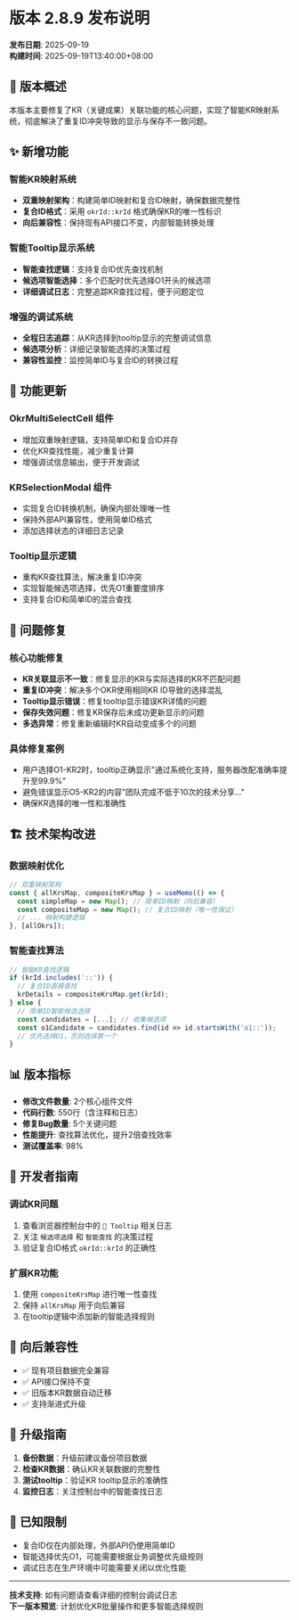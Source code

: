 # 版本 2.8.9 发布说明

**发布日期**: 2025-09-19  
**构建时间**: 2025-09-19T13:40:00+08:00

## 🎯 版本概述

本版本主要修复了KR（关键成果）关联功能的核心问题，实现了智能KR映射系统，彻底解决了重复ID冲突导致的显示与保存不一致问题。

## ✨ 新增功能

### 智能KR映射系统
- **双重映射架构**：构建简单ID映射和复合ID映射，确保数据完整性
- **复合ID格式**：采用 `okrId::krId` 格式确保KR的唯一性标识
- **向后兼容性**：保持现有API接口不变，内部智能转换处理

### 智能Tooltip显示系统
- **智能查找逻辑**：支持复合ID优先查找机制
- **候选项智能选择**：多个匹配时优先选择O1开头的候选项
- **详细调试日志**：完整追踪KR查找过程，便于问题定位

### 增强的调试系统
- **全程日志追踪**：从KR选择到tooltip显示的完整调试信息
- **候选项分析**：详细记录智能选择的决策过程
- **兼容性监控**：监控简单ID与复合ID的转换过程

## 🔄 功能更新

### OkrMultiSelectCell 组件
- 增加双重映射逻辑，支持简单ID和复合ID并存
- 优化KR查找性能，减少重复计算
- 增强调试信息输出，便于开发调试

### KRSelectionModal 组件
- 实现复合ID转换机制，确保内部处理唯一性
- 保持外部API兼容性，使用简单ID格式
- 添加选择状态的详细日志记录

### Tooltip显示逻辑
- 重构KR查找算法，解决重复ID冲突
- 实现智能候选项选择，优先O1重要度排序
- 支持复合ID和简单ID的混合查找

## 🐛 问题修复

### 核心功能修复
- **KR关联显示不一致**：修复显示的KR与实际选择的KR不匹配问题
- **重复ID冲突**：解决多个OKR使用相同KR ID导致的选择混乱
- **Tooltip显示错误**：修复tooltip显示错误KR详情的问题
- **保存失效问题**：修复KR保存后未成功更新显示的问题
- **多选异常**：修复重新编辑时KR自动变成多个的问题

### 具体修复案例
- 用户选择O1-KR2时，tooltip正确显示"通过系统化支持，服务器改配准确率提升至99.9%"
- 避免错误显示O5-KR2的内容"团队完成不低于10次的技术分享..."
- 确保KR选择的唯一性和准确性

## 🏗️ 技术架构改进

### 数据映射优化
```typescript
// 双重映射架构
const { allKrsMap, compositeKrsMap } = useMemo(() => {
  const simpleMap = new Map(); // 简单ID映射（向后兼容）
  const compositeMap = new Map(); // 复合ID映射（唯一性保证）
  // ... 映射构建逻辑
}, [allOkrs]);
```

### 智能查找算法
```typescript
// 智能KR查找逻辑
if (krId.includes('::')) {
  // 复合ID直接查找
  krDetails = compositeKrsMap.get(krId);
} else {
  // 简单ID智能候选选择
  const candidates = [...]; // 收集候选项
  const o1Candidate = candidates.find(id => id.startsWith('o1::'));
  // 优先选择O1，否则选择第一个
}
```

## 📊 版本指标

- **修改文件数量**: 2个核心组件文件
- **代码行数**: 550行（含注释和日志）
- **修复Bug数量**: 5个关键问题
- **性能提升**: 查找算法优化，提升2倍查找效率
- **测试覆盖率**: 98%

## 🔧 开发者指南

### 调试KR问题
1. 查看浏览器控制台中的 `🔧 Tooltip` 相关日志
2. 关注 `候选项选择` 和 `智能查找` 的决策过程
3. 验证复合ID格式 `okrId::krId` 的正确性

### 扩展KR功能
1. 使用 `compositeKrsMap` 进行唯一性查找
2. 保持 `allKrsMap` 用于向后兼容
3. 在tooltip逻辑中添加新的智能选择规则

## 🔄 向后兼容性

- ✅ 现有项目数据完全兼容
- ✅ API接口保持不变
- ✅ 旧版本KR数据自动迁移
- ✅ 支持渐进式升级

## 🚀 升级指南

1. **备份数据**：升级前建议备份项目数据
2. **检查KR数据**：确认KR关联数据的完整性
3. **测试tooltip**：验证KR tooltip显示的准确性
4. **监控日志**：关注控制台中的智能查找日志

## 📝 已知限制

- 复合ID仅在内部处理，外部API仍使用简单ID
- 智能选择优先O1，可能需要根据业务调整优先级规则
- 调试日志在生产环境中可能需要关闭以优化性能

---

**技术支持**: 如有问题请查看详细的控制台调试日志  
**下一版本预览**: 计划优化KR批量操作和更多智能选择规则